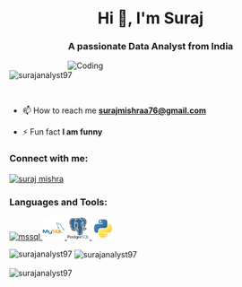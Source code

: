 <h1 align="center">Hi 👋, I'm Suraj</h1>
<h3 align="center">A passionate Data Analyst from India</h3>
<img align="right" alt="Coding" width="400" src="https://imarticusorgblog.in8.cdn-alpha.com/blog/wp-content/uploads/2019/05/daonline.gif">

<p align="left"> <img src="https://komarev.com/ghpvc/?username=surajanalyst97&label=Profile%20views&color=0e75b6&style=flat" alt="surajanalyst97" /> </p>

<p align="left"> <a href="https://twitter.com/" target="blank"><img src="https://img.shields.io/twitter/follow/?logo=twitter&style=for-the-badge" alt="" /></a> </p>

- 📫 How to reach me **surajmishraa76@gmail.com**

- ⚡ Fun fact **I am funny**


<h3 align="left">Connect with me:</h3>
<p align="left">
<a href="https://kaggle.com/suraj mishra" target="blank"><img align="center" src="https://raw.githubusercontent.com/rahuldkjain/github-profile-readme-generator/master/src/images/icons/Social/kaggle.svg" alt="suraj mishra" height="30" width="40" /></a>
</p>

<h3 align="left">Languages and Tools:</h3>
<p align="left"> <a href="https://www.microsoft.com/en-us/sql-server" target="_blank" rel="noreferrer"> <img src="https://www.svgrepo.com/show/303229/microsoft-sql-server-logo.svg" alt="mssql" width="40" height="40"/> </a> <a href="https://www.mysql.com/" target="_blank" rel="noreferrer"> <img src="https://raw.githubusercontent.com/devicons/devicon/master/icons/mysql/mysql-original-wordmark.svg" alt="mysql" width="40" height="40"/> </a> <a href="https://www.postgresql.org" target="_blank" rel="noreferrer"> <img src="https://raw.githubusercontent.com/devicons/devicon/master/icons/postgresql/postgresql-original-wordmark.svg" alt="postgresql" width="40" height="40"/> </a> <a href="https://www.python.org" target="_blank" rel="noreferrer"> <img src="https://raw.githubusercontent.com/devicons/devicon/master/icons/python/python-original.svg" alt="python" width="40" height="40"/> </a> </p>

<p><img align="left" src="https://github-readme-stats.vercel.app/api/top-langs?username=surajanalyst97&show_icons=true&locale=en&layout=compact" alt="surajanalyst97" /></p>

<p>&nbsp;<img align="center" src="https://github-readme-stats.vercel.app/api?username=surajanalyst97&show_icons=true&locale=en" alt="surajanalyst97" /></p>

<p><img align="center" src="https://github-readme-streak-stats.herokuapp.com/?user=surajanalyst97&" alt="surajanalyst97" /></p>

